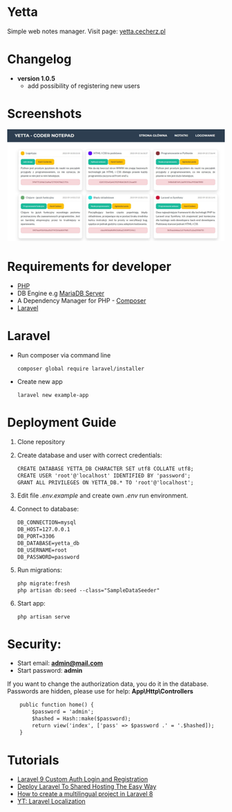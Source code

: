 # Yetta

Simple web notes manager. Visit page: [yetta.cecherz.pl](http://yetta.cecherz.pl/)
# Changelog

- **version 1.0.5**
    - add possibility of registering new users
# Screenshots

![screen_shot_1](public/assets/img/screenshots/yetta_screenshot_1.jpg)

# Requirements for developer
- [PHP](https://windows.php.net/download/) 
- DB Engine e.g [MariaDB Server](https://mariadb.org/download/?t=mariadb&p=mariadb&r=10.9.3&os=windows&cpu=x86_64&pkg=msim=bme)
- A Dependency Manager for PHP - [Composer](https://getcomposer.org/download/)
- [Laravel](https://laravel.com/docs/master)

# Laravel
- Run composer via command line

    ```
    composer global require laravel/installer
    ```

- Create new app

    ```
    laravel new example-app
    ```

# Deployment Guide
1. Clone repository
2. Create database and user with correct credentials:

    ```
    CREATE DATABASE YETTA_DB CHARACTER SET utf8 COLLATE utf8;
    CREATE USER 'root'@'localhost' IDENTIFIED BY 'password';
    GRANT ALL PRIVILEGES ON YETTA_DB.* TO 'root'@'localhost';
    ```

3. Edit file *.env.example* and create own *.env* run environment.
4. Connect to database:

    ```
    DB_CONNECTION=mysql
    DB_HOST=127.0.0.1
    DB_PORT=3306
    DB_DATABASE=yetta_db
    DB_USERNAME=root
    DB_PASSWORD=password
    ```
5. Run migrations:

    ```
    php migrate:fresh
    php artisan db:seed --class="SampleDataSeeder"
    ```

6. Start app:

    ```
    php artisan serve
    ```

# Security:
- Start email: **admin@mail.com**
- Start password: **admin**

If you want to change the authorization data, you do it in the database. Passwords are hidden, please use for help: **App\Http\Controllers**


```
    public function home() {
        $password = 'admin';
        $hashed = Hash::make($password);
        return view('index', ['pass' => $password .' = '.$hashed]);
    }
```

#  Tutorials
* [Laravel 9 Custom Auth Login and Registration](https://www.positronx.io/laravel-custom-authentication-login-and-registration-tutorial/)
* [Deploy Laravel To Shared Hosting The Easy Way](https://youtu.be/6g8G3YQtQt4)
* [How to create a multilingual project in Laravel 8](https://dev.to/jeromew90/how-to-create-a-multilingual-project-in-laravel-internationalization-i18n-11ol)
* [YT: Laravel Localization](https://www.youtube.com/watch?v=e6ccPgI8aHk)